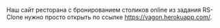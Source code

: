 Наш сайт ресторана с бронированием столиков online из задания RS-Clone нужно просто открыть по ссылке https://vagon.herokuapp.com/.

